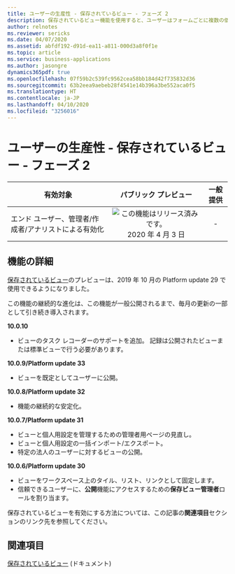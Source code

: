```yaml
---
title: ユーザーの生産性 - 保存されているビュー - フェーズ 2
description: 保存されているビュー機能を使用すると、ユーザーはフォームごとに複数の個人用設定の名前付きセットを作成できます。 これにより、ユーザーはフォームの複数の最適化されたビューを作成、保存、共有し、各ビューを特定のユーザー グループや特定のビジネス タスクの実行に合わせて最適化できます。 保存されているビューを使用すると、組織全体での個人用設定およびビューの展開と管理もはるかに簡単になります。
author: relnotes
ms.reviewer: sericks
ms.date: 04/07/2020
ms.assetid: abfdf192-d91d-ea11-a811-000d3a8f0f1e
ms.topic: article
ms.service: business-applications
ms.author: jasongre
dynamics365pdf: true
ms.openlocfilehash: 07f59b2c539fc9562cea58bb184d42f735832d36
ms.sourcegitcommit: 63b2eea9aebeb28f4541e14b396a3be552aca0f5
ms.translationtype: HT
ms.contentlocale: ja-JP
ms.lasthandoff: 04/10/2020
ms.locfileid: "3256016"
---
```

# <a name="user-productivity--saved-views--phase-2"></a>ユーザーの生産性 - 保存されているビュー - フェーズ 2


| 有効対象    |  パブリック プレビュー | 一般提供 | 
| ---------- | :----------: |:----------: |
|エンド ユーザー、管理者/作成者/アナリストによる有効化|![この機能はリリース済みです。](/dynamics365-release-plan/media/green-checkmark.png "この機能はリリース済みです。") 2020 年 4 月 3 日| -|






## <a name="feature-details"></a>機能の詳細
<!--feature detail start -->
[保存されているビュー](https://docs.microsoft.com/business-applications-release-notes/April19/dynamics365-finance-operations/saved-views)のプレビューは、2019 年 10 月の Platform update 29 で使用できるようになりました。 

この機能の継続的な進化は、この機能が一般公開されるまで、毎月の更新の一部として引き続き導入されます。

**10.0.10**
- ビューのタスク レコーダーのサポートを追加。 記録は公開されたビューまたは標準ビューで行う必要があります。 

**10.0.9/Platform update 33**
- ビューを既定としてユーザーに公開。

**10.0.8/Platform update 32**
- 機能の継続的な安定化。 

**10.0.7/Platform update 31**
- ビューと個人用設定を管理するための管理者用ページの見直し。
- ビューと個人用設定の一括インポート/エクスポート。
- 特定の法人のユーザーに対するビューの公開。

**10.0.6/Platform update 30**
- ビューをワークスペース上のタイル、リスト、リンクとして固定します。
- 信頼できるユーザーに、**公開**機能にアクセスするための**保存ビュー管理者**ロールを割り当ます。

保存されているビューを有効にする方法については、この記事の**関連項目**セクションのリンク先を参照してください。
<!--feature detail end -->










## <a name="see-also"></a>関連項目

<!--docs start-->
[保存されているビュー](https://docs.microsoft.com/dynamics365/fin-ops-core/fin-ops/get-started/saved-views) (ドキュメント)
<!--docs end-->

